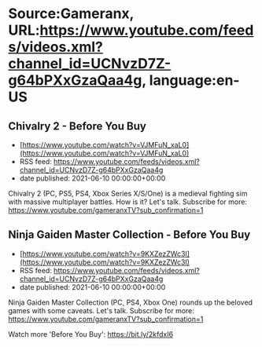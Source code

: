 # Source:Gameranx, URL:https://www.youtube.com/feeds/videos.xml?channel_id=UCNvzD7Z-g64bPXxGzaQaa4g, language:en-US

## Chivalry 2 - Before You Buy
 - [https://www.youtube.com/watch?v=VJMFuN_xaL0](https://www.youtube.com/watch?v=VJMFuN_xaL0)
 - RSS feed: https://www.youtube.com/feeds/videos.xml?channel_id=UCNvzD7Z-g64bPXxGzaQaa4g
 - date published: 2021-06-10 00:00:00+00:00

Chivalry 2 (PC, PS5, PS4, Xbox Series X/S/One) is a medieval fighting sim with massive multiplayer battles. How is it? Let's talk.
Subscribe for more: https://www.youtube.com/gameranxTV?sub_confirmation=1

## Ninja Gaiden Master Collection - Before You Buy
 - [https://www.youtube.com/watch?v=9KXZezZWc3I](https://www.youtube.com/watch?v=9KXZezZWc3I)
 - RSS feed: https://www.youtube.com/feeds/videos.xml?channel_id=UCNvzD7Z-g64bPXxGzaQaa4g
 - date published: 2021-06-10 00:00:00+00:00

Ninja Gaiden Master Collection (PC, PS4, Xbox One) rounds up the beloved games with some caveats. Let's talk.
Subscribe for more: https://www.youtube.com/gameranxTV?sub_confirmation=1

Watch more 'Before You Buy': https://bit.ly/2kfdxI6

